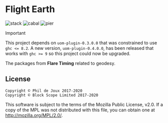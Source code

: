 # Flight Earth

![stack](https://github.com/flight-earth/flight-earth/workflows/stack/badge.svg)
![cabal](https://github.com/flight-earth/flight-earth/workflows/cabal/badge.svg)
![pier](https://github.com/flight-earth/flight-earth/workflows/pier/badge.svg)

> [!IMPORTANT]
> This project depends on `uom-plugin-0.3.0.0` that was constrained to use
> `ghc <= 8.2`. A new version, `uom-plugin-0.4.0.0`, has been released that
> works with `ghc >= 9` so this project could now be upgraded.

The packages from **Flare Timing** related to geodesy.

## License

```
Copyright © Phil de Joux 2017-2020
Copyright © Block Scope Limited 2017-2020
```

This software is subject to the terms of the Mozilla Public License, v2.0. If
a copy of the MPL was not distributed with this file, you can obtain one at
http://mozilla.org/MPL/2.0/.
